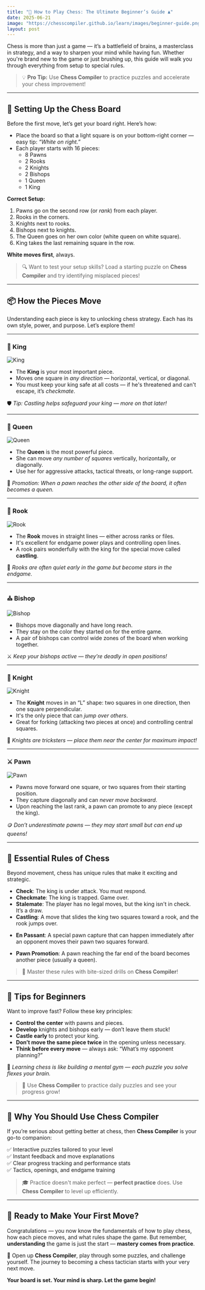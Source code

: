 ```yaml
---
title: "🧠 How to Play Chess: The Ultimate Beginner’s Guide ♟️"
date: 2025-06-21
image: "https://chesscompiler.github.io/learn/images/beginner-guide.png"
layout: post
---
```

Chess is more than just a game — it’s a battlefield of brains, a masterclass in strategy, and a way to sharpen your mind while having fun. Whether you're brand new to the game or just brushing up, this guide will walk you through everything from setup to special rules.

> 💡 **Pro Tip:** Use **Chess Compiler** to practice puzzles and accelerate your chess improvement!

---

## 🏁 Setting Up the Chess Board

Before the first move, let’s get your board right. Here’s how:

- Place the board so that a light square is on your bottom-right corner — easy tip: *“White on right.”*
- Each player starts with 16 pieces:
  - 8 Pawns
  - 2 Rooks
  - 2 Knights
  - 2 Bishops
  - 1 Queen
  - 1 King

<chess-board fen="rnbqkbnr/pppppppp/8/8/8/8/PPPPPPPP/RNBQKBNR w KQkq - 0 1"></chess-board>

**Correct Setup:**

1. Pawns go on the second row (or *rank*) from each player.
2. Rooks in the corners.
3. Knights next to rooks.
4. Bishops next to knights.
5. The Queen goes on her own color (white queen on white square).
6. King takes the last remaining square in the row.

**White moves first**, always.

> 🔍 Want to test your setup skills? Load a starting puzzle on **Chess Compiler** and try identifying misplaced pieces!

---

## 📦 How the Pieces Move

Understanding each piece is key to unlocking chess strategy. Each has its own style, power, and purpose. Let’s explore them!

---

### 👑 King

![King](https://upload.wikimedia.org/wikipedia/commons/4/42/Chess_klt45.svg)

- The **King** is your most important piece.
- Moves one square in *any direction* — horizontal, vertical, or diagonal.
- You must keep your king safe at all costs — if he's threatened and can't escape, it’s *checkmate*.

<chess-board fen="8/8/8/3K1k2/8/8/8/8 w - - 0 1" highlight="d5,e5,d4,e4,c5,c4,c6,d6,e6" arrows="d5-e5,d5-d4,d5-e4,d5-c4,d5-c5,d5-c6,d5-d6,d5-e6"></chess-board>

🛡️ *Tip: Castling helps safeguard your king — more on that later!*

---

### 👸 Queen

![Queen](https://upload.wikimedia.org/wikipedia/commons/1/15/Chess_qlt45.svg)

- The **Queen** is the most powerful piece.
- She can move *any number of squares* vertically, horizontally, or diagonally.
- Use her for aggressive attacks, tactical threats, or long-range support.

<chess-board fen="8/8/8/3Q4/8/8/8/8 w - - 0 1" arrows="d5-d8,d5-d1,d5-a5,d5-h5,d5-a2,d5-h1,d5-a8,d5-g8">
</chess-board>

👑 *Promotion: When a pawn reaches the other side of the board, it often becomes a queen.*

---

### 🏰 Rook

![Rook](https://upload.wikimedia.org/wikipedia/commons/7/72/Chess_rlt45.svg)

- The **Rook** moves in straight lines — either across ranks or files.
- It's excellent for endgame power plays and controlling open lines.
- A rook pairs wonderfully with the king for the special move called **castling**.

<chess-board fen="8/8/8/3R4/8/8/8/8 w - - 0 1" highlight="d5,d1,d2,d3,d4,d6,d7,d8,a5,b5,c5,e5,f5,g5,h5" arrows="d5-d1,d5-d8,d5-a5,d5-h5"></chess-board>

🔧 *Rooks are often quiet early in the game but become stars in the endgame.*

---

### ⛪ Bishop

![Bishop](https://upload.wikimedia.org/wikipedia/commons/b/b1/Chess_blt45.svg)

- Bishops move diagonally and have long reach.
- They stay on the color they started on for the entire game.
- A pair of bishops can control wide zones of the board when working together.

<chess-board fen="8/8/8/3B4/8/8/8/8 w - - 0 1" highlight="d5,a2,g8,a8,g2" arrows="d5-a2,d5-g8,d5-a8,d5-g2"></chess-board>

⚔️ *Keep your bishops active — they’re deadly in open positions!*

---

### 🐴 Knight

![Knight](https://upload.wikimedia.org/wikipedia/commons/7/70/Chess_nlt45.svg)

- The **Knight** moves in an “L” shape: two squares in one direction, then one square perpendicular.
- It's the only piece that can *jump over others*.
- Great for forking (attacking two pieces at once) and controlling central squares.

<chess-board fen="8/8/8/3N4/8/8/8/8 w - - 0 1" highlight="c7,e7,b6,f6,b4,f4,c3,e3" arrows="d5-c7,d5-e7,d5-b6,d5-f6,d5-b4,d5-f4,d5-c3,d5-e3"></chess-board>

🔄 *Knights are tricksters — place them near the center for maximum impact!*

---

### ⚔️ Pawn

![Pawn](https://upload.wikimedia.org/wikipedia/commons/4/45/Chess_plt45.svg)

- Pawns move forward one square, or two squares from their starting position.
- They capture diagonally and can *never move backward*.
- Upon reaching the last rank, a pawn can promote to any piece (except the king).

<chess-board fen="8/8/8/3P4/8/8/8/8 w - - 0 1" highlight="d6,c6,e6" arrows="d5-d6,d5-c6,d5-e6">
</chess-board>

🪙 *Don’t underestimate pawns — they may start small but can end up queens!*

---

## 📜 Essential Rules of Chess

Beyond movement, chess has unique rules that make it exciting and strategic.

- **Check**: The king is under attack. You must respond.
- **Checkmate**: The king is trapped. Game over.
- **Stalemate**: The player has no legal moves, but the king isn't in check. It’s a draw.
- **Castling**: A move that slides the king two squares toward a rook, and the rook jumps over.

<chess-board fen="r3k2r/8/8/8/8/8/8/R3K2R w KQkq - 0 1" arrows="e1-g1,h1-f1,e1-c1,a1-d1"></chess-board>

- **En Passant**: A special pawn capture that can happen immediately after an opponent moves their pawn two squares forward.

<chess-board fen="8/8/8/3pP3/8/8/8/8 w - d6 0 1" arrows="e5-d6"></chess-board>

- **Pawn Promotion**: A pawn reaching the far end of the board becomes another piece (usually a queen).

<chess-board fen="4P3/8/8/8/8/8/8/8 w - - 0 1" arrows="e8-e7"></chess-board>

> 🎯 Master these rules with bite-sized drills on **Chess Compiler**!

---

## 🌱 Tips for Beginners

Want to improve fast? Follow these key principles:

- **Control the center** with pawns and pieces.
- **Develop** knights and bishops early — don’t leave them stuck!
- **Castle early** to protect your king.
- **Don’t move the same piece twice** in the opening unless necessary.
- **Think before every move** — always ask: “What’s my opponent planning?”

🧠 *Learning chess is like building a mental gym — each puzzle you solve flexes your brain.*

> 🚀 Use **Chess Compiler** to practice daily puzzles and see your progress grow!

---

## 🧩 Why You Should Use Chess Compiler

If you’re serious about getting better at chess, then **Chess Compiler** is your go-to companion:

✅ Interactive puzzles tailored to your level  
✅ Instant feedback and move explanations  
✅ Clear progress tracking and performance stats  
✅ Tactics, openings, and endgame training

> 🎓 Practice doesn't make perfect — **perfect practice** does. Use **Chess Compiler** to level up efficiently.

---

## 🏁 Ready to Make Your First Move?

Congratulations — you now know the fundamentals of how to play chess, how each piece moves, and what rules shape the game. But remember, **understanding** the game is just the start — **mastery comes from practice**.

🎯 Open up **Chess Compiler**, play through some puzzles, and challenge yourself. The journey to becoming a chess tactician starts with your very next move.

**Your board is set. Your mind is sharp. Let the game begin!**